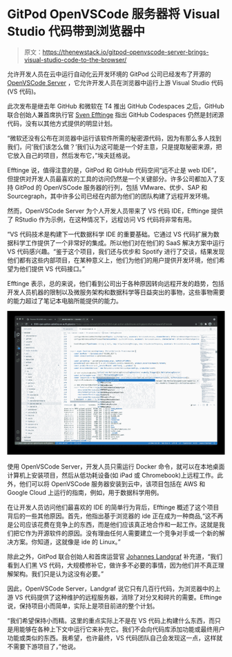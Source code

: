 # GitPod OpenVSCode 服务器将 Visual Studio 代码带到浏览器中

> 原文：<https://thenewstack.io/gitpod-openvscode-server-brings-visual-studio-code-to-the-browser/>

允许开发人员在云中运行自动化云开发环境的 GitPod 公司已经发布了开源的 [OpenVSCode Server](https://github.com/gitpod-io/openvscode-server) ，它允许开发人员在浏览器中运行上游 Visual Studio 代码(VS 代码)。

此次发布是继去年 GitHub 和微软在 T4 推出 GitHub Codespaces 之后，GitHub 联合创始人兼首席执行官 [Sven Efftinge](https://www.linkedin.com/in/efftinge/?originalSubdomain=de) 指出 GitHub Codespaces 仍然是封闭源代码，没有以其他方式提供的明显计划。

“微软还没有公布在浏览器中运行该软件所需的秘密源代码，因为有那么多人找到我们，问‘我们该怎么做？’我们认为这可能是一个好主意，只是提取秘密来源，把它放入自己的项目，然后发布它，”埃夫廷格说。

Efftinge 说，值得注意的是，GitPod 和 GitHub 代码空间“远不止是 web IDE”，但提供对开发人员最喜欢的工具的访问仍然是一个关键部分。许多公司都加入了支持 GitPod 的 OpenVSCode 服务器的行列，包括 VMware、优步、SAP 和 Sourcegraph，其中许多公司已经在内部为他们的团队构建了远程开发环境。

然而，OpenVSCode Server 为个人开发人员带来了 VS 代码 IDE，Efftinge 提供了 RStudio 作为示例，在这种情况下，远程访问 VS 代码将非常有用。

“VS 代码技术是构建下一代数据科学 IDE 的重要基础。它通过 VS 代码扩展为数据科学工作提供了一个非常好的集成。所以他们对在他们的 SaaS 解决方案中运行 VS 代码感兴趣。“鉴于这个项目，我们还与优步和 Spotify 进行了交谈，结果发现他们都有这些内部项目，在某种意义上，他们为他们的用户提供开发环境，他们希望为他们提供 VS 代码接口。”

Efftinge 表示，总的来说，他们看到公司出于各种原因转向远程开发的趋势，包括开发人员机器的限制以及微服务架构和数据科学等日益突出的事物，这些事物需要的能力超过了笔记本电脑所能提供的能力。

![GitPod provides a version of VS Code that runs a server on a remote machine and allows access through a modern web browser.](img/65c51efc1924a1ed588a5ee36d9c3732.png)

使用 OpenVSCode Server，开发人员只需运行 Docker 命令，就可以在本地桌面计算机上安装项目，然后从低功耗设备(如 iPad 或 Chromebook)上远程工作。此外，他们可以将 OpenVSCode 服务器安装到云中，该项目包括在 AWS 和 Google Cloud 上运行的指南，例如，用于数据科学用例。

在让开发人员访问他们最喜欢的 IDE 的简单行为背后，Efftinge 概述了这个项目背后的一些其他原因。首先，他指出基于浏览器的 ide 正在成为一种商品,“这不再是公司应该花费在竞争上的东西，而是他们应该真正地合作和一起工作。这就是我们把它作为开源软件的原因。没有理由任何人需要建立一个竞争对手或一个新的解决方案。你知道，这就像是 ide 的 Linux。”

除此之外，GitPod 联合创始人和首席运营官 [Johannes Landgraf](https://www.linkedin.com/in/johanneslandgraf/?originalSubdomain=de) 补充道，“我们看到人们黑 VS 代码，大规模修补它，做许多不必要的事情，因为他们并不真正理解架构。我们只是认为这没有必要。”

因此，OpenVSCode Server，Landgraf 说它只有几百行代码，为浏览器中的上游 VS 代码提供了这种维护的远程服务器，消除了对分叉和碎片的需要。Efftinge 说，保持项目小而简单，实际上是项目前进的整个计划。

“我们希望保持小而精。这里的重点实际上不是在 VS 代码上构建什么东西，而只是用能够在各种上下文中运行它来补充它。我们不会向代码库添加功能或最终用户功能或类似的东西。我希望，也许最终，VS 代码团队自己会发现这一点，这样就不需要下游项目了，”他说。

<svg xmlns:xlink="http://www.w3.org/1999/xlink" viewBox="0 0 68 31" version="1.1"><title>Group</title> <desc>Created with Sketch.</desc></svg>